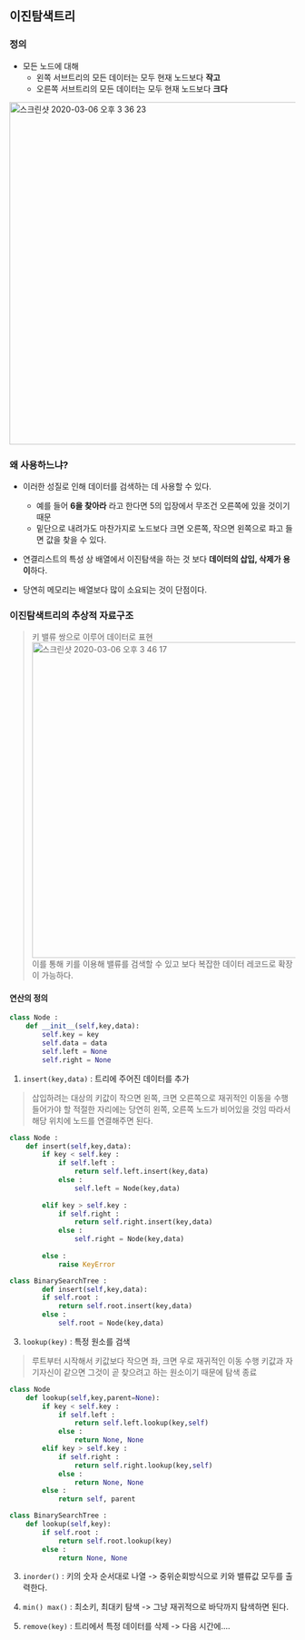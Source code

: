 ## 이진탐색트리

### 정의 

- 모든 노드에 대해 
    - 왼쪽 서브트리의 모든 데이터는 모두 현재 노드보다 **작고**
    - 오른쪽 서브트리의 모든 데이터는 모두 현재 노드보다 **크다**
    
 <img width="603" alt="스크린샷 2020-03-06 오후 3 36 23" src="https://user-images.githubusercontent.com/53211781/76058625-45f0f400-5fc0-11ea-875c-0d22fd4329f7.png">

### 왜 사용하느냐?

- 이러한 성질로 인해 데이터를 검색하는 데 사용할 수 있다.
    - 예를 들어 **6을 찾아라** 라고 한다면 5의 입장에서 무조건 오른쪽에 있을 것이기 때문
    - 밑단으로 내려가도 마찬가지로 노드보다 크면 오른쪽, 작으면 왼쪽으로 파고 들면 값을 찾을 수 있다.

- 연결리스트의 특성 상 배열에서 이진탐색을 하는 것 보다 **데이터의 삽입, 삭제가 용이**하다.
- 당연히 메모리는 배열보다 많이 소요되는 것이 단점이다.

### 이진탐색트리의 추상적 자료구조

> 키 밸류 쌍으로 이루어 데이터로 표현
> <img width="556" alt="스크린샷 2020-03-06 오후 3 46 17" src="https://user-images.githubusercontent.com/53211781/76059260-b5b3ae80-5fc1-11ea-986d-73d089bf9642.png">
> 이를 통해 키를 이용해 밸류를 검색할 수 있고 보다 복잡한 데이터 레코드로 확장이 가능하다. 

#### 연산의 정의

```python
class Node :
    def __init__(self,key,data):
        self.key = key
        self.data = data
        self.left = None
        self.right = None
```
1. `insert(key,data)` : 트리에 주어진 데이터를 추가
> 삽입하려는 대상의 키값이 작으면 왼쪽, 크면 오른쪽으로 재귀적인 이동을 수행
> 들어가야 할 적절한 자리에는 당연히 왼쪽, 오른쪽 노드가 비어있을 것임
> 따라서 해당 위치에 노드를 연결해주면 된다.
```python
class Node : 
    def insert(self,key,data):
        if key < self.key :
            if self.left :
                return self.left.insert(key,data)
            else :
                self.left = Node(key,data)
    
        elif key > self.key :
            if self.right :
                return self.right.insert(key,data)
            else :
                self.right = Node(key,data)
    
        else :
            raise KeyError

class BinarySearchTree : 
        def insert(self,key,data):
        if self.root :
            return self.root.insert(key,data)
        else :
            self.root = Node(key,data)
```

3. `lookup(key)` : 특정 원소를 검색
> 루트부터 시작해서 키값보다 작으면 좌, 크면 우로 재귀적인 이동 수행
> 키값과 자기자신이 같으면 그것이 곧 찾으려고 하는 원소이기 때문에 탐색 종료
```python
class Node
    def lookup(self,key,parent=None):
        if key < self.key :
            if self.left :
                return self.left.lookup(key,self)
            else :
                return None, None
        elif key > self.key :
            if self.right :
                return self.right.lookup(key,self)
            else :
                return None, None
        else :
            return self, parent

class BinarySearchTree : 
    def lookup(self,key):
        if self.root :
            return self.root.lookup(key)
        else :
            return None, None
```

3. `inorder()` : 키의 숫자 순서대로 나열 -> 중위순회방식으로 키와 밸류값 모두를 출력한다. 
4. `min() max()` : 최소키, 최대키 탐색 -> 그냥 재귀적으로 바닥까지 탐색하면 된다.

5. `remove(key)` : 트리에서 특정 데이터를 삭제 -> 다음 시간에....